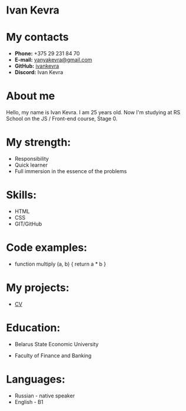 # Ivan Kevra

# My contacts
* **Phone:** +375 29 231 84 70
* **E-mail:** vanyakevra@gmail.com
* **GitHub:** [ivankevra](https://github.com/ivankevra)
* **Discord:** Ivan Kevra

# About me
Hello, my name is Ivan Kevra. I am 25 years old.
Now I'm studying at RS School on the JS / Front-end course, Stage 0.

# My strength:
+ Responsibility
+ Quick learner
+ Full immersion in the essence of the problems

# Skills:
* HTML
* CSS
* GIT/GitHub

# Code examples:
* function multiply (a, b) {
return a * b
}

# My projects:
* [CV](https://github.com/ivankevra/rsschool-cv/blob/gh-pages/cv.md)

# Education: 
* Belarus State Economic University 
+ Faculty of Finance and Banking

# Languages:
* Russian - native speaker
* English - B1
